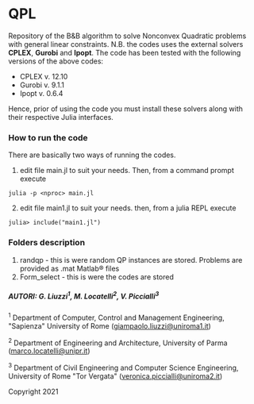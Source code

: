 # QPL
 Repository of the B&B algorithm to solve  Nonconvex Quadratic problems with general linear constraints. N.B. the codes uses the external solvers <b>CPLEX</b>, <b>Gurobi</b> and <b>Ipopt</b>. The code has been tested with the following versions of the above codes:
 - CPLEX v. 12.10
 - Gurobi v. 9.1.1
 - Ipopt v. 0.6.4

Hence, prior of using the code you must install these solvers along with their respective Julia interfaces.

### How to run the code
There are basically two ways of running the codes.
1. edit file main.jl to suit your needs. Then, from a command prompt execute
```
julia -p <nproc> main.jl
```
2. edit file main1.jl to suit your needs. then, from a julia REPL execute
```
julia> include("main1.jl")
```

### Folders description
 1. randqp - this is were random QP instances are stored. Problems are provided as .mat Matlab&reg; files
 2. Form_select - this is were the codes are stored


##### AUTORI: G. Liuzzi<sup>1</sup>, M. Locatelli<sup>2</sup>, V. Piccialli<sup>3</sup>

 <sup>1</sup> Department of Computer, Control and Management Engineering, "Sapienza" University of Rome (giampaolo.liuzzi@uniroma1.it)

 <sup>2</sup> Department of Engineering and Architecture, University of Parma (marco.locatelli@unipr.it)

 <sup>3</sup> Department of Civil Engineering and Computer Science Engineering, University of Rome "Tor Vergata" (veronica.piccialli@uniroma2.it)


Copyright 2021

